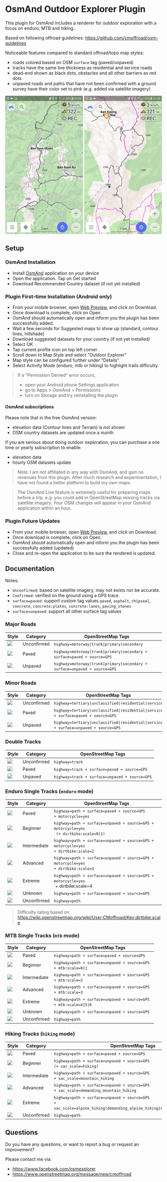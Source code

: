 # OsmAnd Outdoor Explorer Plugin

This plugin for OsmAnd includes a renderer for outdoor exploration with a focus on enduro, MTB and hiking..

Based on following offroad guidelines: https://github.com/cmoffroad/osm-guidelines

Noticeable features compared to standard offroad/topo map styles:

- roads colored based on OSM `surface` tag (paved/unpaved)
- tracks have the same line thickness as residential and service roads
- dead-end shown as black dots, obstacles and all other barriers as red dots
- unpaved roads and paths that have not been confirmed with a ground survey have their color set to pink (e.g. added via satellite imagery)

<p float="left">
  <img src="https://raw.githubusercontent.com/cmoffroad/osmand-outdoor-explorer-plugin/master/screenshots/sample1.jpeg" width="250" />
  <img src="https://raw.githubusercontent.com/cmoffroad/osmand-outdoor-explorer-plugin/master/screenshots/sample2.jpeg" width="250" />
</p>

## Setup

### OsmAnd Installation

- Install [OsmAnd](https://play.google.com/store/apps/details?id=net.osmand) application on your device
- Open the application. Tap on Get started
- Download Recommended Country dataset (if not yet installed)

### Plugin First-time Installation (Android only)

- From your mobile browser, open [Web Preview.](https://www.cmoffroad.com/osmand-outdoor-explorer-plugin-preview/) and click on Download.
- Once download is complete, click on Open.
- OsmAnd should automatically open and inform you the plugin has been successfully added.
- Wait a few seconds for Suggested maps to show up (standard, contour lines, hillshade)
- Download suggested datasets for your country (if not yet installed)
- Select OK
- Tap current profile icon on top left corner
- Scroll down to Map Style and select "Outdoor Explorer"
- Map style can be configured further under "Details".
- Select Activity Mode (enduro, mtb or hiking) to highlight trails difficulty.

> If a "Permission Denied" error occurs, 
> - open your Android phone Settings application
> - go to Apps > OsmAnd > Permissions
> - turn on Storage and try reinstalling the plugin

#### OsmAnd subscriptions

Please note that in the free OsmAnd version:
- elevation data (Contour lines and Terrain) is not shown
- OSM country datasets are updated once a month

If you are serious about doing outdoor exploration, you can purchase a one time or yearly subscription to enable:
- elevation data
- hourly OSM datasets update

> Note: I am not affiliated in any way with OsmAnd, and gain no revenues from this plugin. After much research and experimentation, I have not found a better platform to build my own maps.

> The OsmAnd Live feature is extremely useful for preparing maps before a trip.  e.g. you could add in OpenStreetMap missing tracks via satellite imagery. Your OSM changes will appear in your OsmAnd application within an hour.

### Plugin Future Updates

- From your mobile browser, open [Web Preview.](https://www.cmoffroad.com/osmand-outdoor-explorer-plugin-preview/) and click on Download.
- Once download is complete, click on Open.
- OsmAnd should automatically open and inform you the plugin has been successfully added (updated)
- Close and re-open the application to be sure the rendered is updated.

## Documentation

Notes:
- `Unconfirmed`: based on satellite imagery, may not exists nor be accurate.
- `Confirmed`: verified on the ground using a GPS trace.
- `surface=paved`: support custom tag values `paved`, `asphalt`, `chipseal`, `concrete`, `concrete:plates`, `concrete:lanes`, `paving_stones`
- `surface=unpaved`: support all other surface tag values

### Major Roads

|Style|Category|OpenStreetMap Tags|
|---|---|---|
|![](https://www.gifpng.com/100x12/888888/?border-width=1&border-type=rectangle&border-color=FFFFFF&font-size=0)|Unconfirmed|`highway=motorway\|trunk\|primary\|secondary`|
|![](https://www.gifpng.com/100x12/FFFFFF/?border-width=1&border-type=rectangle&border-color=000000&font-size=0)|Paved|`highway=motorway\|trunk\|primary\|secondary + surface=paved + source=GPS`
|![](https://www.gifpng.com/100x12/000000/?border-width=1&border-type=rectangle&border-color=FFFFFF&font-size=0)|Unpaved|`highway=motorway\|trunk\|primary\|secondary + surface=unpaved + source=GPS`|

### Minor Roads

|Style|Category|OpenStreetMap Tags|
|---|---|---|
|![](https://www.gifpng.com/100x6/888888/?border-width=1&border-type=rectangle&border-color=FFFFFF&font-size=0)|Unconfirmed|`highway=tertiary\|unclassified\|residential\|service`|
|![](https://www.gifpng.com/100x6/FFFFFF/?border-width=1&border-type=rectangle&border-color=000000&font-size=0)|Paved|`highway=tertiary\|unclassified\|residential\|service + surface=paved + source=GPS`|
|![](https://www.gifpng.com/100x6/000000/?border-width=1&border-type=rectangle&border-color=FFFFFF&font-size=0)|Unpaved|`highway=tertiary\|unclassified\|residential\|service + surface=unpaved + source=GPS`|

### Double Tracks

|Style|Category|OpenStreetMap Tags|
|---|---|---|
|![](https://www.gifpng.com/100x3/fa00ff/?border-width=0&border-type=rectangle&border-color=fa00ff&font-size=0)|Unconfirmed|`highway=track`|
|![](https://www.gifpng.com/100x6/FFFFFF/?border-width=1&border-type=rectangle&border-color=000000&font-size=0)|Paved|`highway=track + surface=paved + source=GPS`|
|![](https://www.gifpng.com/100x6/000000/?border-width=1&border-type=rectangle&border-color=FFFFFF&font-size=0)|Unpaved|`highway=track + surface=unpaved + source=GPS`|

### Enduro Single Tracks (`enduro` mode)

|Style|Category|OpenStreetMap Tags |
|---|---|---|
|![](https://www.gifpng.com/100x3/FFFFFF/?border-width=1&border-type=rectangle&border-color=000000&font-size=0)|Paved|`highway=path + surface=paved + source=GPS `<br>`+ motorcycle=yes`|
|![](https://www.gifpng.com/100x2/000000/?border-width=0&font-size=0)|Beginner|`highway=path + surface=unpaved + source=GPS + motorcycle=yes `<br>` (+ dirtbike:scale=0\|1)`|
|![](https://www.gifpng.com/100x2/ff9800/?border-width=0&font-size=0)|Intermediate|`highway=path + surface=unpaved + source=GPS + motorcycle=yes `<br>`+ dirtbike:scale=2`|
|![](https://www.gifpng.com/100x2/e91e63/?border-width=0&font-size=0)|Advanced|`highway=path + surface=unpaved + source=GPS + motorcycle=yes `<br>`+ dirtbike:scale=3`|
|![](https://www.gifpng.com/100x2/673ab7/?border-width=0&font-size=0)|Extreme|`highway=path + surface=unpaved + source=GPS + motorcycle=yes `<br>`+ dirtbike:scale=4|\5\|6`|
|![](https://gifpng.com/100x20/FFFFFF/000000?font-size=35&text=-%20-%20-%20-%20-)|Unknown|`highway=path + surface=unpaved + source=GPS`|
|![](https://gifpng.com/100x20/f6f8fa/fa00ff?font-size=35&text=-%20-%20-%20-%20-)|Unconfirmed|`highway=path`|

> Difficulty rating based on https://wiki.openstreetmap.org/wiki/User:CMoffroad/Key:dirtbike:scale

### MTB Single Tracks (`mtb` mode)

|Style|Category|OpenStreetMap Tags |
|---|---|---|
|![](https://www.gifpng.com/100x3/FFFFFF/?border-width=1&border-type=rectangle&border-color=000000&font-size=0)|Paved|`highway=path + surface=paved + source=GPS`|
|![](https://www.gifpng.com/100x2/000000/?border-width=0&font-size=0)|Beginner|`highway=path + surface=unpaved + source=GPS `<br>`+ mtb:scale=0\|1`|
|![](https://www.gifpng.com/100x2/ff9800/?border-width=0&font-size=0)|Intermediate|`highway=path + surface=unpaved + source=GPS `<br>`+ mtb:scale=2`|
|![](https://www.gifpng.com/100x2/e91e63/?border-width=0&font-size=0)|Advanced|`highway=path + surface=unpaved + source=GPS `<br>`+ mtb:scale=3`|
|![](https://www.gifpng.com/100x2/673ab7/?border-width=0&font-size=0)|Extreme|`highway=path + surface=unpaved + source=GPS `<br>`+ mtb:scale=4\|5\|6`|
|![](https://gifpng.com/100x20/f6f8fa/000000?font-size=35&text=-%20-%20-%20-%20-)|Unknown|`highway=path + surface=unpaved + source=GPS`|
|![](https://gifpng.com/100x20/FFFFFF/fa00ff?font-size=35&text=-%20-%20-%20-%20-)|Unconfirmed|`highway=path`|

### Hiking Tracks (`hiking` mode)

|Style|Category|OpenStreetMap Tags |
|---|---|---|
|![](https://www.gifpng.com/100x3/FFFFFF/?border-width=1&border-type=rectangle&border-color=000000&font-size=0)|Paved|`highway=path + surface=paved + source=GPS`|
|![](https://www.gifpng.com/100x2/000000/?border-width=0&font-size=0)|Beginner|`highway=path + surface=unpaved + source=GPS `<br>`(+ sac_scale=hiking)`|
|![](https://www.gifpng.com/100x2/ff9800/?border-width=0&font-size=0)|Intermediate|`highway=path + surface=unpaved + source=GPS `<br>`+ sac_scale=mountain_hiking`|
|![](https://www.gifpng.com/100x2/e91e63/?border-width=0&font-size=0)|Advanced|`highway=path + surface=unpaved + source=GPS `<br>`+ sac_scale=demanding_mountain_hiking`|
|![](https://www.gifpng.com/100x2/673ab7/?border-width=0&font-size=0)|Extreme|`highway=path + surface=unpaved + source=GPS`<br>`+ sac_scale=alpine_hiking\|demanding_alpine_hiking\|difficult_alpine_hiking`|
|![](https://gifpng.com/100x20/FFFFFF/fa00ff?font-size=35&text=-%20-%20-%20-%20-)|Unconfirmed|`highway=path`|

## Questions

Do you have any questions, or want to report a bug or request an improvement? 

Please contact me via:
- https://www.facebook.com/osmexplorer
- https://www.openstreetmap.org/message/new/cmoffroad